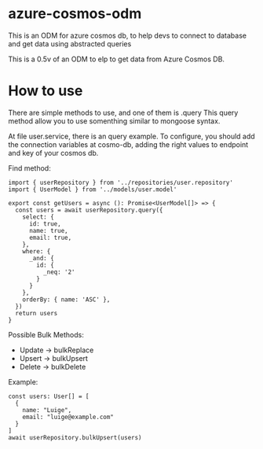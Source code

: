 # azure-cosmos-odm
This is an ODM for azure cosmos db, to help devs to connect to database and get data using abstracted queries

This is a 0.5v of an ODM to elp to get data from Azure Cosmos DB.


# How to use

There are simple methods to use, and one of them is .query
This query method allow you to use somenthing similar to mongoose syntax.

At file user.service, there is an query example. 
To configure, you should add the connection variables at cosmo-db, adding the right values to endpoint and key of your cosmos db.

Find method: 
```
import { userRepository } from '../repositories/user.repository'
import { UserModel } from '../models/user.model'

export const getUsers = async (): Promise<UserModel[]> => {
  const users = await userRepository.query({
    select: {
      id: true,
      name: true,
      email: true,
    },
    where: {
      _and: {
        id: {
          _neq: '2'
        }
      }
    },
    orderBy: { name: 'ASC' },
  })
  return users
}
```

Possible Bulk Methods:
- Update -> bulkReplace
- Upsert -> bulkUpsert
- Delete -> bulkDelete

Example:

```
const users: User[] = [
  {
    name: "Luige",
    email: "luige@example.com"
  }
]
await userRepository.bulkUpsert(users)
```